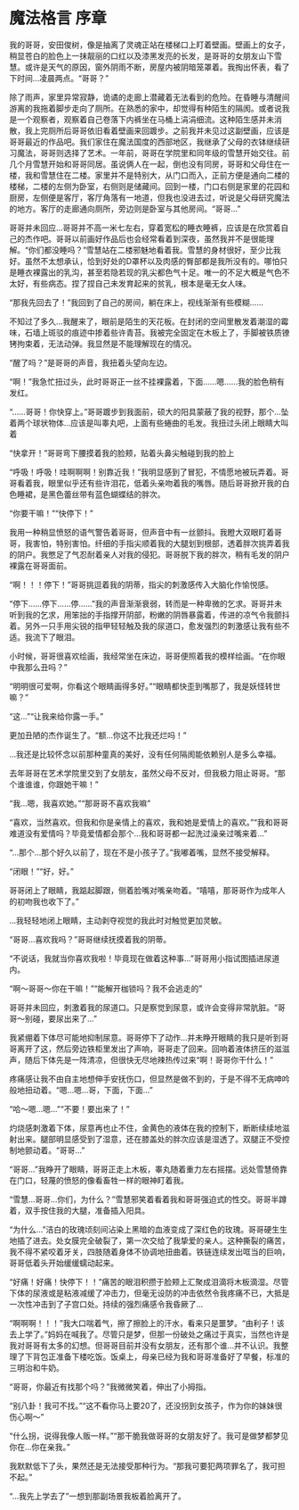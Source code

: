 # 魔法格言 序章

我的哥哥，安田俊树，像是抽离了灵魂正站在楼梯口上盯着壁画。壁画上的女子，稍显苍白的脸色上一抹靓丽的口红以及漆黑发亮的长发，是哥哥的女朋友山下雪慧。或许是天气的原因，窗外阴雨不断，房屋内被阴暗笼罩着。我掏出怀表，看了下时间…凌晨两点。“哥哥？”

除了雨声，家里异常寂静，诡谲的走廊上潜藏着无法看到的危险。在昏睡与清醒间游离的我拖着脚步走向了厕所。在熟悉的家中，却觉得有种陌生的隔阂。或者说我是一个观察者，观察着自己卷落下内裤坐在马桶上涓涓细流。这种陌生感并未消散，我上完厕所后哥哥依旧看着壁画来回踱步。之前我并未见过这副壁画，应该是哥哥最近的作品吧。我们家住在魔法国度的西部地区，我继承了父母的衣钵继续研习魔法，哥哥则选择了艺术。一年前，哥哥在学院里和同年级的雪慧开始交往。前几个月雪慧开始和哥哥同居。虽说俩人在一起，倒也没有同房，哥哥和父母住在一楼，我和雪慧住在二楼。家里并不是特别大，从门口而入，正前方便是通向二楼的楼梯，二楼的左侧为卧室，右侧则是储藏间。回到一楼，门口右侧是家里的花园和厨房，左侧便是客厅，客厅角落有一地道，但我也没进去过，听说是父母研究魔法的地方。客厅的走廊通向厕所，旁边则是卧室与其他房间。“哥哥…”

哥哥并未回应…哥哥并不高一米七左右，穿着宽松的睡衣睡裤，应该是在欣赏着自己的杰作吧。哥哥以前画好作品后也会经常看着到深夜，虽然我并不是很能理解。“你们都没睡吗？”雪慧站在二楼邪魅地看着我。雪慧的身材很好，至少比我好。虽然不太想承认，恰到好处的D罩杯以及肉感的臀部都是我所没有的。哪怕只是睡衣裸露出的乳沟，甚至若隐若现的乳尖都色气十足。唯一的不足大概是气色不太好，有些病态。捏了捏自己未发育起来的贫乳，根本是毫无女人味。

“那我先回去了！”我回到了自己的房间，躺在床上，视线渐渐有些模糊……

不知过了多久…我醒来了，眼前是陌生的天花板。在封闭的空间里散发着潮湿的霉味，石墙上斑驳的痕迹中掺着些许青苔。我被完全固定在木板上了，手脚被铁质镣铐拘束着，无法动弹。我显然是不能理解现在的情况。

“醒了吗？”是哥哥的声音，我扭着头望向左边。

“啊！”我急忙扭过头，此时哥哥正一丝不挂裸露着，下面……嗯……我的脸色稍有发红。

“……哥哥！你快穿上。”哥哥踱步到我面前，硕大的阳具蒙蔽了我的视野，那个…坠着两个球状物体…应该是叫睾丸吧，上面有些蜷曲的毛发。我扭过头闭上眼睛大叫着

“快拿开！”哥哥弯下腰摸着我的脸颊，贴着头鼻尖触碰到我的脸上

“呼吸！呼吸！哇啊啊啊！别靠近我！”我明显感到了冒犯，不情愿地被玩弄着。哥哥看着我，眼里似乎还有些许泪花，低着头亲吻着我的嘴唇。随后哥哥掀开我的白色睡裙，是黑色蕾丝带有蓝色蝴蝶结的胖次。

“你要干嘛！”“快停下！”

我用一种稍显愤怒的语气警告着哥哥，但声音中有一丝颤抖。我瞪大双眼盯着哥哥，我害怕，特别害怕。纤细的手指尖顺着我的大腿划到根部，透着胖次挑弄着我的阴户。我憋足了气忍耐着亲人对我的侵犯。哥哥脱下我的胖次，稍有毛发的阴户裸露在哥哥面前。

“啊！！！停下！”哥哥挑逗着我的阴蒂，指尖的刺激感传入大脑化作愉悦感。

“停下……停下……停……”我的声音渐渐衰弱，转而是一种卑微的乞求。哥哥并未听到我的乞求，用笨拙的手指撑开阴部，粉嫩的阴唇暴露着，传进的凉气令我颤抖着。另外一只手用尖锐的指甲轻轻触及我的尿道口，愈发强烈的刺激感让我有些不适。我流下了眼泪。

小时候，哥哥很喜欢绘画，我经常坐在床边，哥哥便照着我的模样绘画。“在你眼中我那么丑吗？”

“明明很可爱啊，你看这个眼睛画得多好。”“眼睛都快歪到嘴那了，我是妖怪转世嘛？”

“这…”“让我来给你露一手。”

更加丑陋的杰作诞生了。“额…你这不比我还烂吗！”

…我还是比较怀念以前那种童真的美好，没有任何隔阂能依赖别人是多么幸福。

去年哥哥在艺术学院里交到了女朋友，虽然父母不反对，但我极力阻止哥哥。“那个谁谁谁，你跟她干嘛！”

“我…嗯，我喜欢她。”“那哥哥不喜欢我嘛”

“喜欢，当然喜欢。但我和你是亲情上的喜欢，我和她是爱情上的喜欢。”“我和哥哥难道没有爱情吗？毕竟爱情都会那个…我和哥哥都一起洗过澡亲过嘴来着…”

“…那个…那个好久以前了，现在不是小孩子了。”我嘟着嘴，显然不接受解释。

“闭眼！”“好，好。”

哥哥闭上了眼睛，我踮起脚跟，侧着脸嘴对嘴亲吻着。“嘻嘻，那哥哥作为成年人的初吻我也收下了。”

…我轻轻地闭上眼睛，主动剥夺视觉的我此时对触觉更加灵敏。

“哥哥…喜欢我吗？”哥哥继续抚摸着我的阴蒂。

“不说话，我就当你喜欢我啦！毕竟现在做着这种事…”哥哥用小指试图插进尿道内。

“啊～哥哥～你在干嘛！”“能解开枷锁吗？我不会逃走的”

哥哥并未回应，刺激着我的尿道口。只是察觉到尿意，或许会变得非常肮脏。“哥哥～别碰，要尿出来了…”

我紧绷着下体尽可能地抑制尿意。哥哥停下了动作…并未睁开眼睛的我只是听到哥哥离开了这，然后旁边铁柜里发出了声响，哥哥走了回来。回响着液体挤压的滋滋声，随后下体先是一阵清凉，但很快无尽地辣热传过来“啊！哥哥你干什么！”

疼痛感让我不由自主地想伸手安抚伤口，但显然是做不到的，于是不得不无病呻吟般地扭动着。“嗯…嗯…哥，下面，下面…”

“哈～嗯…嗯…”“不要！要出来了！”

灼烧感刺激着下体，尿意再也止不住，金黄色的液体在我的控制下，断断续续地滋射出来。腿部明显感受到了湿意，还在膝盖处的胖次应该是湿透了。双腿正不受控制地颤动着。“哥哥…”

“哥哥…”我睁开了眼睛，哥哥正走上木板，睾丸随着重力左右摇摆。远处雪慧倚靠在门口，轻蔑的愤怒的像看畜牲一样的眼神盯着我。

“雪慧…哥哥…你们，为什么？”雪慧邪笑着看着我和哥哥强迫式的性交。哥哥半蹲着，双手按住我的大腿，准备插入阳具。

“为什么…”洁白的玫瑰顷刻间沾染上黑暗的血液变成了深红色的玫瑰。哥哥硬生生地插了进去。处女膜完全破裂了，第一次交给了我挚爱的亲人。这种撕裂的痛苦，我不得不紧咬着牙关，四肢随着身体不协调地扭曲着。铁链连续发出哐当的巨响，哥哥低着头开始缓缓蠕动起来。

“好痛！好痛！快停下！！”痛苦的眼泪积攒于脸颊上汇聚成泪滴将木板滴湿。尽管下体的尿液或是粘液减缓了冲击力，但毫无设防的冲击依然令我疼痛不已，大抵是一次性冲击到了子宫口处。持续的强烈痛感令我昏厥了…

“啊啊啊！！！”我大口喘着气，擦了擦脸上的汗水，看来只是噩梦。“由利子！该去上学了。”妈妈在喊我了。尽管只是梦，但那一份破处之痛过于真实，当然也许是我对哥哥有太多的幻想。但哥哥目前并没有女朋友，还有那个谁…并不认识。我整理了下背包正准备下楼吃饭。饭桌上，母亲已经为我和哥哥准备好了早餐，标准的三明治和牛奶。

“哥哥，你最近有找那个吗？”我微微笑着，伸出了小拇指。

“别八卦！我可不找。”“这不看你马上要20了，还没拐到女孩子，作为你的妹妹很伤心啊～”

“什么拐，说得我像人贩一样。”“那干脆我做哥哥的女朋友好了。我可是做梦都梦见你在…你在亲我。”

我默默低下了头，果然还是无法接受那种行为。“那我可要犯两项罪名了，我可担不起。”

“…我先上学去了”一想到那副场景我板着脸离开了。

 